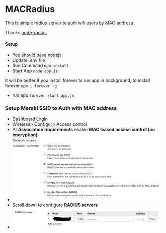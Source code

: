 # MACRadius
<p> This is simple radius server to auth wifi users by MAC address<p>
<p>Thanks <a href="https://github.com/retailnext/node-radius"> node-radius </a></p>
<h4>Setup </h4>
<ul>
    <li>You should have nodejs</li>
    <li>Update .env file </li>
     <li>Run Command  <code>npm install</code></li>
     <li>Start App <code>node app.js</code></li>
</ul>
<p>
It will be better if you install forever to run app in background, to install forever <code>npm i forever -g</code> 
</p>
<ul>
<li>
run app <code>forever start app.js</code> 
</li>
</ul>
<h3>Setup Meraki SSID to Auth with MAC address</h3>

<ul>
    <li>Dashboard Login</li>    
    <li>Wireless> Configur> Access control </li>  
    <li> At <b>Association requirements</b> enable <b> MAC-based access control (no encryption)</b></li> 
    <li><img src="https://github.com/MustafaSaleh/MACRadius/blob/master/setup_meraki_mac_auth/ass_req.png?raw=true" alt="meraki" /></li>
    <li>Scroll down to configure <b>RADIUS servers</b></li>
    <li><img src="https://github.com/MustafaSaleh/MACRadius/blob/master/setup_meraki_mac_auth/radius.png?raw=true" alt="meraki" /></li>
    
    
</ul>

